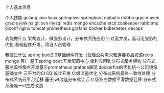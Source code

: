 个人基本信息

个人技能
golang java liunx
springmvc springboot mybatis dubbo grpc
maven gradle jenkins git svn
mysql redis mongo ehcache etcd zookeeper rabbitmq diconf
nginx tomcat 
prometheus grafana 
docker kubernetes devops

我能做什么
架构设计，微服务设计，分布式系统应用
针对高并发，高可用服务的优化
基础组件开发，项目人员管理

我做过什么
spring boot2.0基础组件开发（处理公共需求和连接多层资源redis mongo 等）
基于spring boot 开发配置中心
单利应用到分布式服务架构
分布式服务监控服务开发基于prometheus grafana展现
dockerfile的优化统一公司镜像基础文件
云平台的CI CD 设计开发
亿级流量优化
分布式系统最终一致性处理
分布式系统云平台迁移
基于jwt改造分布式会话
亿级业务数据平滑数据迁移
分布式系统唯一id生成改造






